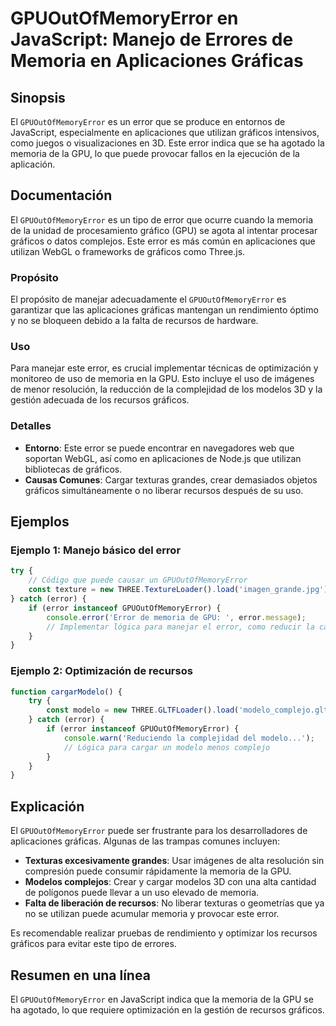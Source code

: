 <!--
Meta Description: # GPUOutOfMemoryError en JavaScript: Manejo de Errores de Memoria en Aplicaciones Gráficas ## Sinopsis El `GPUOutOfMemoryError` es un error que se pro...
Meta Keywords: error, que, gpuoutofmemoryerror, memoria, gráficos
-->

# GPUOutOfMemoryError en JavaScript: Manejo de Errores de Memoria en Aplicaciones Gráficas

## Sinopsis
El `GPUOutOfMemoryError` es un error que se produce en entornos de JavaScript, especialmente en aplicaciones que utilizan gráficos intensivos, como juegos o visualizaciones en 3D. Este error indica que se ha agotado la memoria de la GPU, lo que puede provocar fallos en la ejecución de la aplicación.

## Documentación
El `GPUOutOfMemoryError` es un tipo de error que ocurre cuando la memoria de la unidad de procesamiento gráfico (GPU) se agota al intentar procesar gráficos o datos complejos. Este error es más común en aplicaciones que utilizan WebGL o frameworks de gráficos como Three.js.

### Propósito
El propósito de manejar adecuadamente el `GPUOutOfMemoryError` es garantizar que las aplicaciones gráficas mantengan un rendimiento óptimo y no se bloqueen debido a la falta de recursos de hardware.

### Uso
Para manejar este error, es crucial implementar técnicas de optimización y monitoreo de uso de memoria en la GPU. Esto incluye el uso de imágenes de menor resolución, la reducción de la complejidad de los modelos 3D y la gestión adecuada de los recursos gráficos.

### Detalles
- **Entorno**: Este error se puede encontrar en navegadores web que soportan WebGL, así como en aplicaciones de Node.js que utilizan bibliotecas de gráficos.
- **Causas Comunes**: Cargar texturas grandes, crear demasiados objetos gráficos simultáneamente o no liberar recursos después de su uso.

## Ejemplos

### Ejemplo 1: Manejo básico del error
```javascript
try {
    // Código que puede causar un GPUOutOfMemoryError
    const texture = new THREE.TextureLoader().load('imagen_grande.jpg');
} catch (error) {
    if (error instanceof GPUOutOfMemoryError) {
        console.error('Error de memoria de GPU: ', error.message);
        // Implementar lógica para manejar el error, como reducir la carga gráfica
    }
}
```

### Ejemplo 2: Optimización de recursos
```javascript
function cargarModelo() {
    try {
        const modelo = new THREE.GLTFLoader().load('modelo_complejo.gltf');
    } catch (error) {
        if (error instanceof GPUOutOfMemoryError) {
            console.warn('Reduciendo la complejidad del modelo...');
            // Lógica para cargar un modelo menos complejo
        }
    }
}
```

## Explicación
El `GPUOutOfMemoryError` puede ser frustrante para los desarrolladores de aplicaciones gráficas. Algunas de las trampas comunes incluyen:
- **Texturas excesivamente grandes**: Usar imágenes de alta resolución sin compresión puede consumir rápidamente la memoria de la GPU.
- **Modelos complejos**: Crear y cargar modelos 3D con una alta cantidad de polígonos puede llevar a un uso elevado de memoria.
- **Falta de liberación de recursos**: No liberar texturas o geometrías que ya no se utilizan puede acumular memoria y provocar este error.

Es recomendable realizar pruebas de rendimiento y optimizar los recursos gráficos para evitar este tipo de errores.

## Resumen en una línea
El `GPUOutOfMemoryError` en JavaScript indica que la memoria de la GPU se ha agotado, lo que requiere optimización en la gestión de recursos gráficos.